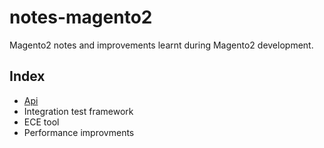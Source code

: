 # notes-magento2
Magento2 notes and improvements learnt during Magento2 development.

## Index
* [Api](api.md)
* Integration test framework
* ECE tool
* Performance improvments
